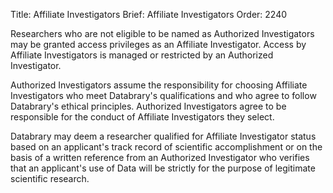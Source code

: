 Title: Affiliate Investigators
Brief: Affiliate Investigators
Order: 2240

Researchers who are not eligible to be named as Authorized Investigators may be granted access privileges as an Affiliate Investigator. Access by Affiliate Investigators is managed or restricted by an Authorized Investigator.

Authorized Investigators assume the responsibility for choosing Affiliate Investigators who meet Databrary's qualifications and who agree to follow Databrary's ethical principles. Authorized Investigators agree to be responsible for the conduct of Affiliate Investigators they select. 

Databrary may deem a researcher qualified for Affiliate Investigator status based on an applicant's track record of scientific accomplishment or on the basis of a written reference from an Authorized Investigator who verifies that an applicant's use of Data will be strictly for the purpose of legitimate scientific research.